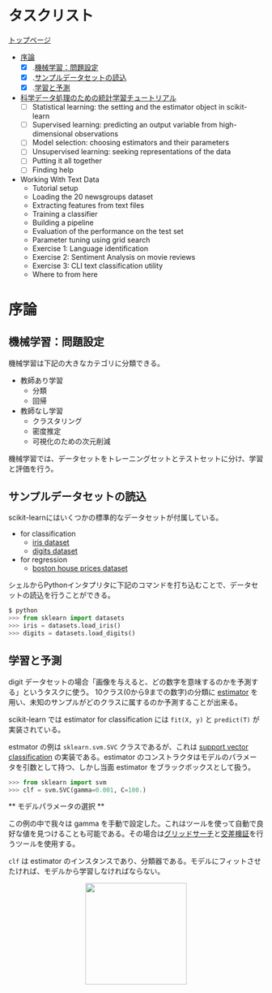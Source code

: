 # タスクリスト

[トップページ]

* [序論]
    - [x] .[機械学習：問題設定]
    - [x] .[サンプルデータセットの読込]
    - [x] .[学習と予測]
* [科学データ処理のための統計学習チュートリアル]
    - [ ] Statistical learning: the setting and the estimator object in scikit-learn
    - [ ] Supervised learning: predicting an output variable from high-dimensional observations
    - [ ] Model selection: choosing estimators and their parameters
    - [ ] Unsupervised learning: seeking representations of the data
    - [ ] Putting it all together
    - [ ] Finding help
* Working With Text Data
    * Tutorial setup
    * Loading the 20 newsgroups dataset
    * Extracting features from text files
    * Training a classifier
    * Building a pipeline
    * Evaluation of the performance on the test set
    * Parameter tuning using grid search
    * Exercise 1: Language identification
    * Exercise 2: Sentiment Analysis on movie reviews
    * Exercise 3: CLI text classification utility
    * Where to from here


# 序論

## 機械学習：問題設定

機械学習は下記の大きなカテゴリに分類できる。

* 教師あり学習
    * 分類
    * 回帰
* 教師なし学習
    * クラスタリング
    * 密度推定
    * 可視化のための次元削減

機械学習では、データセットをトレーニングセットとテストセットに分け、学習と評価を行う。


## サンプルデータセットの読込

scikit-learnにはいくつかの標準的なデータセットが付属している。

* for classification
    * [iris dataset]( http://en.wikipedia.org/wiki/Iris_flower_data_set)
    * [digits dataset]( http://archive.ics.uci.edu/ml/datasets/Pen-Based+Recognition+of+Handwritten+Digits)
* for regression
    * [boston house prices dataset]( http://archive.ics.uci.edu/ml/datasets/Housing)

シェルからPythonインタプリタに下記のコマンドを打ち込むことで、データセットの読込を行うことができる。

```py
$ python
>>> from sklearn import datasets
>>> iris = datasets.load_iris()
>>> digits = datasets.load_digits()
```


## 学習と予測



digit データセットの場合「画像を与えると、どの数字を意味するのかを予測する」というタスクに使う。
10クラス(0から9までの数字)の分類に [estimator] を用い、未知のサンプルがどのクラスに属するのか予測することが出来る。

scikit-learn では estimator for classification には `fit(X, y)` と `predict(T)` が実装されている。

estmator の例は `sklearn.svm.SVC` クラスであるが、これは [support vector classification] の実装である。estimator のコンストラクタはモデルのパラメータを引数として持つ、しかし当面 estimator をブラックボックスとして扱う。

```py
>>> from sklearn import svm
>>> clf = svm.SVC(gamma=0.001, C=100.)
```

** モデルパラメータの選択 **

この例の中で我々は gamma を手動で設定した。これはツールを使って自動で良好な値を見つけることも可能である。その場合は[グリッドサーチ]と[交差検証]を行うツールを使用する。

`clf` は estimator のインスタンスであり、分類器である。モデルにフィットさせたければ、モデルから学習しなければならない。



<div align="center"><img src=
"http://scikit-learn.org/stable/_images/plot_digits_last_image_0011.png"
width="200"></div>















</br>
</br>
</br>
</br>
</br>




[トップページ]: http://scikit-learn.org/stable/tutorial/index.html

[序論]: http://scikit-learn.org/stable/tutorial/basic/tutorial.html

[機械学習：問題設定]: http://scikit-learn.org/stable/tutorial/basic/tutorial.html#machine-learning-the-problem-setting

[サンプルデータセットの読込]: http://scikit-learn.org/stable/tutorial/basic/tutorial.html#loading-an-example-dataset

[学習と予測]: http://scikit-learn.org/stable/tutorial/basic/tutorial.html#model-persistence

[科学データ処理のための統計学習チュートリアル]: http://scikit-learn.org/stable/tutorial/statistical_inference/index.html

[estimator]: http://en.wikipedia.org/wiki/Estimator

[support vector classification]: http://en.wikipedia.org/wiki/Support_vector_machine

[グリッドサーチ]: http://scikit-learn.org/stable/modules/grid_search.html#grid-search

[交差検証]: http://scikit-learn.org/stable/modules/cross_validation.html#cross-validation
